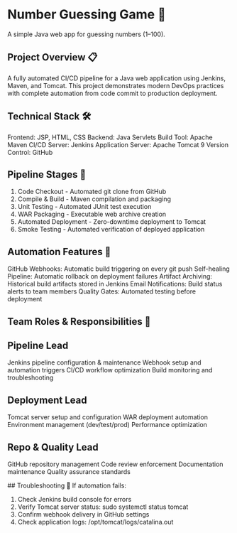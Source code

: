 # Number Guessing Game 🎯
A simple Java web app for guessing numbers (1–100).

## Project Overview 📋 

A fully automated CI/CD pipeline for a Java web application using Jenkins, Maven, and Tomcat. This project demonstrates modern DevOps practices with complete automation from code commit to production deployment.

 ## Technical Stack 🛠️

Frontend: JSP, HTML, CSS
Backend: Java Servlets
Build Tool: Apache Maven
CI/CD Server: Jenkins
Application Server: Apache Tomcat 9
Version Control: GitHub

## Pipeline Stages 🔧 

1. Code Checkout - Automated git clone from GitHub
2. Compile & Build - Maven compilation and packaging
3. Unit Testing - Automated JUnit test execution
4.  WAR Packaging - Executable web archive creation
5. Automated Deployment - Zero-downtime deployment to Tomcat
6. Smoke Testing - Automated verification of deployed application

## Automation Features 🤖 

GitHub Webhooks: Automatic build triggering on every git push
Self-healing Pipeline: Automatic rollback on deployment failures
Artifact Archiving: Historical build artifacts stored in Jenkins
Email Notifications: Build status alerts to team members
Quality Gates: Automated testing before deployment


## Team Roles & Responsibilities 👥

## Pipeline Lead
Jenkins pipeline configuration & maintenance
Webhook setup and automation triggers
CI/CD workflow optimization
Build monitoring and troubleshooting

## Deployment Lead
Tomcat server setup and configuration
WAR deployment automation
Environment management (dev/test/prod)
Performance optimization

## Repo & Quality Lead
GitHub repository management
Code review enforcement
Documentation maintenance
Quality assurance standards

## Troubleshooting  🚨
If automation fails:

1. Check Jenkins build console for errors
2. Verify Tomcat server status: sudo systemctl status tomcat
3. Confirm webhook delivery in GitHub settings
4. Check application logs: /opt/tomcat/logs/catalina.out